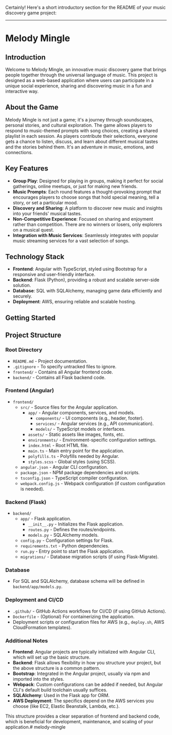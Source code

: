 Certainly! Here's a short introductory section for the README of your music discovery game project:

---

# Melody Mingle

## Introduction

Welcome to Melody Mingle, an innovative music discovery game that brings people together through the universal language of music. This project is designed as a web-based application where users can participate in a unique social experience, sharing and discovering music in a fun and interactive way.

## About the Game

Melody Mingle is not just a game; it's a journey through soundscapes, personal stories, and cultural exploration. The game allows players to respond to music-themed prompts with song choices, creating a shared playlist in each session. As players contribute their selections, everyone gets a chance to listen, discuss, and learn about different musical tastes and the stories behind them. It's an adventure in music, emotions, and connections.

## Key Features

- **Group Play**: Designed for playing in groups, making it perfect for social gatherings, online meetups, or just for making new friends.
- **Music Prompts**: Each round features a thought-provoking prompt that encourages players to choose songs that hold special meaning, tell a story, or set a particular mood.
- **Discovery and Sharing**: A platform to discover new music and insights into your friends' musical tastes.
- **Non-Competitive Experience**: Focused on sharing and enjoyment rather than competition. There are no winners or losers, only explorers on a musical quest.
- **Integration with Music Services**: Seamlessly integrates with popular music streaming services for a vast selection of songs.

## Technology Stack

- **Frontend**: Angular with TypeScript, styled using Bootstrap for a responsive and user-friendly interface.
- **Backend**: Flask (Python), providing a robust and scalable server-side solution.
- **Database**: SQL with SQLAlchemy, managing game data efficiently and securely.
- **Deployment**: AWS, ensuring reliable and scalable hosting.

## Getting Started



## Project Structure

### Root Directory
- `README.md` - Project documentation.
- `.gitignore` - To specify untracked files to ignore.
- `frontend/` - Contains all Angular frontend code.
- `backend/` - Contains all Flask backend code.

### Frontend (Angular)
- `frontend/`
  - `src/` - Source files for the Angular application.
    - `app/` - Angular components, services, and models.
      - `components/` - UI components (e.g., header, footer).
      - `services/` - Angular services (e.g., API communication).
      - `models/` - TypeScript models or interfaces.
    - `assets/` - Static assets like images, fonts, etc.
    - `environments/` - Environment-specific configuration settings.
    - `index.html` - Root HTML file.
    - `main.ts` - Main entry point for the application.
    - `polyfills.ts` - Polyfills needed by Angular.
    - `styles.scss` - Global styles (using SCSS).
  - `angular.json` - Angular CLI configuration.
  - `package.json` - NPM package dependencies and scripts.
  - `tsconfig.json` - TypeScript compiler configuration.
  - `webpack.config.js` - Webpack configuration (if custom configuration is needed).

### Backend (Flask)
- `backend/`
  - `app/` - Flask application.
    - `__init__.py` - Initializes the Flask application.
    - `routes.py` - Defines the routes/endpoints.
    - `models.py` - SQLAlchemy models.
  - `config.py` - Configuration settings for Flask.
  - `requirements.txt` - Python dependencies.
  - `run.py` - Entry point to start the Flask application.
  - `migrations/` - Database migration scripts (if using Flask-Migrate).

### Database
- For SQL and SQLAlchemy, database schema will be defined in `backend/app/models.py`.

### Deployment and CI/CD
- `.github/` - GitHub Actions workflows for CI/CD (if using GitHub Actions).
- `Dockerfile` - (Optional) For containerizing the application.
- Deployment scripts or configuration files for AWS (e.g., `deploy.sh`, AWS CloudFormation templates).

### Additional Notes
- **Frontend**: Angular projects are typically initialized with Angular CLI, which will set up the basic structure.
- **Backend**: Flask allows flexibility in how you structure your project, but the above structure is a common pattern.
- **Bootstrap**: Integrated in the Angular project, usually via npm and imported into the styles.
- **Webpack**: Custom configurations can be added if needed, but Angular CLI's default build toolchain usually suffices.
- **SQLAlchemy**: Used in the Flask app for ORM.
- **AWS Deployment**: The specifics depend on the AWS services you choose (like EC2, Elastic Beanstalk, Lambda, etc.).

This structure provides a clear separation of frontend and backend code, which is beneficial for development, maintenance, and scaling of your application.# melody-mingle
